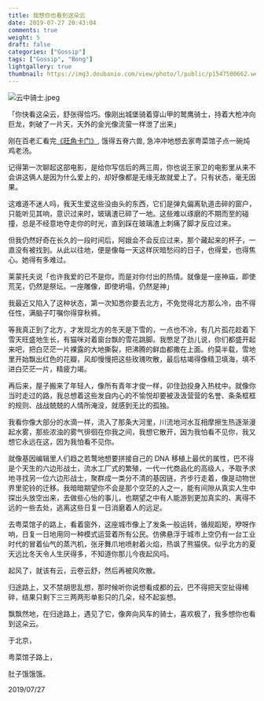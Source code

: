 ```yaml
---
title: 我想你也看到这朵云
date: 2019-07-27 20:43:04
comments: true
weight: 5
draft: false
categories: ["Gossip"]
tags: ["Gossip", "Bong"]
lightgallery: true
thumbnail: https://img3.doubanio.com/view/photo/l/public/p1547500662.webp
---
```


![云中骑士.jpeg](https://upload-images.jianshu.io/upload_images/1851232-2bbf3206381b3645.jpeg?imageMogr2/auto-orient/strip%7CimageView2/2/w/1240)

「你快看这朵云，舒张得恰巧。像刚出城堡骑着穿山甲的鹫鹰骑士，持着大枪冲向巨龙，刺破了一片天，天外的金光像流萤一样泄了出来」

刚在百老汇看完[《旺角卡门》](https://movie.douban.com/subject/1304624/), 饿得五脊六兽, 急冲冲地想去家粤菜馆子点一碗炖鸡老汤。

记得第一次聊起这部电影，是给你写信后的两三周，你也说王家卫的电影里从来不会讲这俩人是因为什么爱上的，却好像都是无缘无故就爱上了。只有状态，毫无因果。

这难道不迷人吗，我天生爱这些没由头的东西，它们是弹丸偏离轨道击碎的窗户，只能听见其响，意识过来时，玻璃渣已碎了一地。这些难以琢磨的不期而至的碰撞，总是不经意地夺走你的时光，直到踩在玻璃渣上刺痛了脚才反应过来。

但我仍然好奇在长久的一段时间后，阿娥会不会反应过来，那个藏起来的杯子，一直没有被找到。从此以往地，便是像每一天这样灰暗愁闷的日子，也得爱，也得焦心。她得有多难过。

莱蒙托夫说「也许我爱的已不是你，而是对你付出的热情。就像是一座神庙，即使荒芜，仍然是祭坛。一座雕像，即使坍塌，仍然是神」

我最近又陷入了这种状态，第一次知悉你要去北方，不免觉得北方那么冷，由不得任性，满脑子叮嘱你得穿秋裤。

等我真正到了北方，才发现北方的冬天是下雪的，一点也不冷，有几片孤花趁着下雪天旺盛地生长，有猫咪对着窗台飘的雪花跳脚。我憋足了劲儿说，你们都盛开起来吧，把白茫茫一片裸露的大地撕裂，把沸腾的鲜血都撒在上面。约莫半载，雪地里开始飘出红色的花瓣，风却慢慢把这些玫瑰吹散，最后枯竭得像精卫填海，填不进白茫茫一片，精疲力竭。

再后来，屋子搬来了年轻人，像所有青年才俊一样，卯住劲投身入热枕中。就像你当时走过的路，我总想着这些发自内心的不愉悦却要被汲汲营营的名誉、条条框框的规则、战战兢兢的人情所淹没，就感到无比的孤独。

我看你像大部分的水滴一样，流入了那条大河里，川流地河水互相摩擦生热逐渐漫起水雾，那些浓浊的雾气徘徊在你我之间，我想它散开，因为我怕看不见你，我又想它永远在这，因为我怕看不见你。

就像基因编辑里人们趋之若鹜地想要拼接自己的 DNA 移植上最优的属性，巴不得是个天生的六边形战士，流水工厂式的繁殖，一代一代商品化的高级人，予取予求地寻找另一位六边形战士，聚群成一类分不清的基因链，齐步行走着，像是动物世界里驼铃的迁移。我暗暗期望你不会是那个空茫的人之一，能有间隙从真实人生中探出头放空出来，去做些心怡的事儿，也期望之中有人能游到更加真实的、离得不远的一些去处，逃离这些日复一日消磨着人的远足。

去粤菜馆子的路上，看着窗外，这座城市像上了发条一般运转，循规蹈矩，咿呀作响，日复一日地用同一种模式运营着所有公民。仿佛悬浮于城市上空仍有一台工业时代的冒着仙气的蒸汽机，张牙舞爪地喷射着火焰，热飒了熊猫侠。似乎北方的夏天远比冬天令人生厌得多，不知道你那儿今夜起风吗。

起风了，就该有云，云卷云舒，然后再被风吹散。

归途路上，又不禁胡思乱想，那时候听你说想看成都的云，巴不得把天空扯得稀碎，结果只剩下三三两两形单影只的几朵，经不起妄想。

飘飘然地，在归途路上，遇见了它，像奔向风车的骑士，喜欢极了，我多想你也看到这朵云。

于北京，

粤菜馆子路上，

肚子饿饿饿。

2019/07/27
